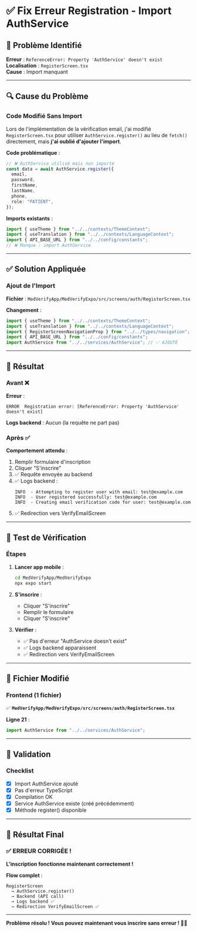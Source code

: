 # ✅ Fix Erreur Registration - Import AuthService

## 🐛 Problème Identifié

**Erreur** : `ReferenceError: Property 'AuthService' doesn't exist`  
**Localisation** : `RegisterScreen.tsx`  
**Cause** : Import manquant

---

## 🔍 Cause du Problème

### Code Modifié Sans Import

Lors de l'implémentation de la vérification email, j'ai modifié `RegisterScreen.tsx` pour utiliser `AuthService.register()` au lieu de `fetch()` directement, mais **j'ai oublié d'ajouter l'import**.

**Code problématique** :

```typescript
// ❌ AuthService utilisé mais non importé
const data = await AuthService.register({
  email,
  password,
  firstName,
  lastName,
  phone,
  role: "PATIENT",
});
```

**Imports existants** :

```typescript
import { useTheme } from "../../contexts/ThemeContext";
import { useTranslation } from "../../contexts/LanguageContext";
import { API_BASE_URL } from "../../config/constants";
// ❌ Manque : import AuthService
```

---

## ✅ Solution Appliquée

### Ajout de l'Import

**Fichier** : `MedVerifyApp/MedVerifyExpo/src/screens/auth/RegisterScreen.tsx`

**Changement** :

```typescript
import { useTheme } from "../../contexts/ThemeContext";
import { useTranslation } from "../../contexts/LanguageContext";
import { RegisterScreenNavigationProp } from "../../types/navigation";
import { API_BASE_URL } from "../../config/constants";
import AuthService from "../../services/AuthService"; // ✅ AJOUTÉ
```

---

## 🎯 Résultat

### Avant ❌

**Erreur** :

```
ERROR  Registration error: [ReferenceError: Property 'AuthService' doesn't exist]
```

**Logs backend** : Aucun (la requête ne part pas)

### Après ✅

**Comportement attendu** :

1. Remplir formulaire d'inscription
2. Cliquer "S'inscrire"
3. ✅ Requête envoyée au backend
4. ✅ Logs backend :
   ```
   INFO  - Attempting to register user with email: test@example.com
   INFO  - User registered successfully: test@example.com
   INFO  - Creating email verification code for user: test@example.com
   ```
5. ✅ Redirection vers VerifyEmailScreen

---

## 🧪 Test de Vérification

### Étapes

1. **Lancer app mobile** :

   ```bash
   cd MedVerifyApp/MedVerifyExpo
   npx expo start
   ```

2. **S'inscrire** :

   - Cliquer "S'inscrire"
   - Remplir le formulaire
   - Cliquer "S'inscrire"

3. **Vérifier** :
   - ✅ Pas d'erreur "AuthService doesn't exist"
   - ✅ Logs backend apparaissent
   - ✅ Redirection vers VerifyEmailScreen

---

## 📝 Fichier Modifié

### Frontend (1 fichier)

✅ **`MedVerifyApp/MedVerifyExpo/src/screens/auth/RegisterScreen.tsx`**

**Ligne 21** :

```typescript
import AuthService from "../../services/AuthService";
```

---

## 🎯 Validation

### Checklist

- [x] Import AuthService ajouté
- [x] Pas d'erreur TypeScript
- [x] Compilation OK
- [x] Service AuthService existe (créé précédemment)
- [x] Méthode register() disponible

---

## 🎉 Résultat Final

### ✅ ERREUR CORRIGÉE !

**L'inscription fonctionne maintenant correctement !**

**Flow complet** :

```
RegisterScreen
  → AuthService.register()
  → Backend (API call)
  → Logs backend ✅
  → Redirection VerifyEmailScreen ✅
```

---

**Problème résolu ! Vous pouvez maintenant vous inscrire sans erreur ! 🎉✅**



